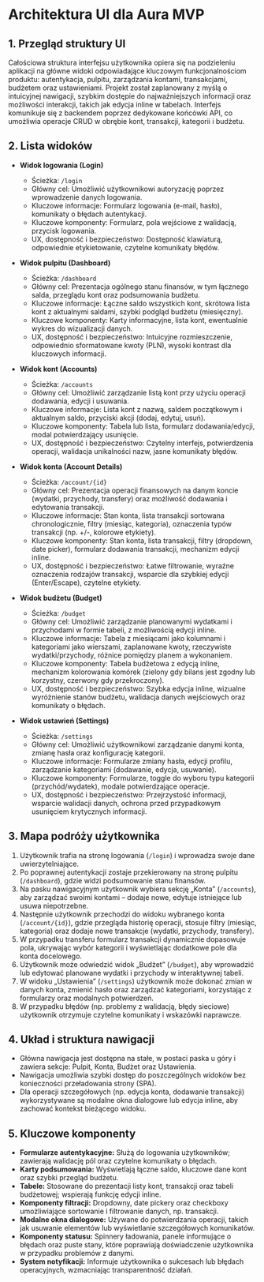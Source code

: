 # Architektura UI dla Aura MVP

## 1. Przegląd struktury UI

Całościowa struktura interfejsu użytkownika opiera się na podzieleniu aplikacji na główne widoki odpowiadające kluczowym funkcjonalnościom produktu: autentykacja, pulpitu, zarządzania kontami, transakcjami, budżetem oraz ustawieniami. Projekt został zaplanowany z myślą o intuicyjnej nawigacji, szybkim dostępie do najważniejszych informacji oraz możliwości interakcji, takich jak edycja inline w tabelach. Interfejs komunikuje się z backendem poprzez dedykowane końcówki API, co umożliwia operacje CRUD w obrębie kont, transakcji, kategorii i budżetu.

## 2. Lista widoków

- **Widok logowania (Login)**

  - Ścieżka: `/login`
  - Główny cel: Umożliwić użytkownikowi autoryzację poprzez wprowadzenie danych logowania.
  - Kluczowe informacje: Formularz logowania (e-mail, hasło), komunikaty o błędach autentykacji.
  - Kluczowe komponenty: Formularz, pola wejściowe z walidacją, przycisk logowania.
  - UX, dostępność i bezpieczeństwo: Dostępność klawiaturą, odpowiednie etykietowanie, czytelne komunikaty błędów.

- **Widok pulpitu (Dashboard)**

  - Ścieżka: `/dashboard`
  - Główny cel: Prezentacja ogólnego stanu finansów, w tym łącznego salda, przeglądu kont oraz podsumowania budżetu.
  - Kluczowe informacje: Łączne saldo wszystkich kont, skrótowa lista kont z aktualnymi saldami, szybki podgląd budżetu (miesięczny).
  - Kluczowe komponenty: Karty informacyjne, lista kont, ewentualnie wykres do wizualizacji danych.
  - UX, dostępność i bezpieczeństwo: Intuicyjne rozmieszczenie, odpowiednio sformatowane kwoty (PLN), wysoki kontrast dla kluczowych informacji.

- **Widok kont (Accounts)**

  - Ścieżka: `/accounts`
  - Główny cel: Umożliwić zarządzanie listą kont przy użyciu operacji dodawania, edycji i usuwania.
  - Kluczowe informacje: Lista kont z nazwą, saldem początkowym i aktualnym saldo, przyciski akcji (dodaj, edytuj, usuń).
  - Kluczowe komponenty: Tabela lub lista, formularz dodawania/edycji, modal potwierdzający usunięcie.
  - UX, dostępność i bezpieczeństwo: Czytelny interfejs, potwierdzenia operacji, walidacja unikalności nazw, jasne komunikaty błędów.

- **Widok konta (Account Details)**

  - Ścieżka: `/account/{id}`
  - Główny cel: Prezentacja operacji finansowych na danym koncie (wydatki, przychody, transfery) oraz możliwość dodawania i edytowania transakcji.
  - Kluczowe informacje: Stan konta, lista transakcji sortowana chronologicznie, filtry (miesiąc, kategoria), oznaczenia typów transakcji (np. +/-, kolorowe etykiety).
  - Kluczowe komponenty: Stan konta, lista transakcji, filtry (dropdown, date picker), formularz dodawania transakcji, mechanizm edycji inline.
  - UX, dostępność i bezpieczeństwo: Łatwe filtrowanie, wyraźne oznaczenia rodzajów transakcji, wsparcie dla szybkiej edycji (Enter/Escape), czytelne etykiety.

- **Widok budżetu (Budget)**

  - Ścieżka: `/budget`
  - Główny cel: Umożliwić zarządzanie planowanymi wydatkami i przychodami w formie tabeli, z możliwością edycji inline.
  - Kluczowe informacje: Tabela z miesiącami jako kolumnami i kategoriami jako wierszami, zaplanowane kwoty, rzeczywiste wydatki/przychody, różnice pomiędzy planem a wykonaniem.
  - Kluczowe komponenty: Tabela budżetowa z edycją inline, mechanizm kolorowania komórek (zielony gdy bilans jest zgodny lub korzystny, czerwony gdy przekroczony).
  - UX, dostępność i bezpieczeństwo: Szybka edycja inline, wizualne wyróżnienie stanów budżetu, walidacja danych wejściowych oraz komunikaty o błędach.

- **Widok ustawień (Settings)**
  - Ścieżka: `/settings`
  - Główny cel: Umożliwić użytkownikowi zarządzanie danymi konta, zmianę hasła oraz konfigurację kategorii.
  - Kluczowe informacje: Formularze zmiany hasła, edycji profilu, zarządzanie kategoriami (dodawanie, edycja, usuwanie).
  - Kluczowe komponenty: Formularze, toggle do wyboru typu kategorii (przychód/wydatek), modale potwierdzające operacje.
  - UX, dostępność i bezpieczeństwo: Przejrzystość informacji, wsparcie walidacji danych, ochrona przed przypadkowym usunięciem krytycznych informacji.

## 3. Mapa podróży użytkownika

1. Użytkownik trafia na stronę logowania (`/login`) i wprowadza swoje dane uwierzytelniające.
2. Po poprawnej autentykacji zostaje przekierowany na stronę pulpitu (`/dashboard`), gdzie widzi podsumowanie stanu finansów.
3. Na pasku nawigacyjnym użytkownik wybiera sekcję „Konta” (`/accounts`), aby zarządzać swoimi kontami – dodaje nowe, edytuje istniejące lub usuwa niepotrzebne.
4. Następnie użytkownik przechodzi do widoku wybranego konta (`/account/{id}`), gdzie przegląda historię operacji, stosuje filtry (miesiąc, kategoria) oraz dodaje nowe transakcje (wydatki, przychody, transfery).
5. W przypadku transferu formularz transakcji dynamicznie dopasowuje pola, ukrywając wybór kategorii i wyświetlając dodatkowe pole dla konta docelowego.
6. Użytkownik może odwiedzić widok „Budżet” (`/budget`), aby wprowadzić lub edytować planowane wydatki i przychody w interaktywnej tabeli.
7. W widoku „Ustawienia” (`/settings`) użytkownik może dokonać zmian w danych konta, zmienić hasło oraz zarządzać kategoriami, korzystając z formularzy oraz modalnych potwierdzeń.
8. W przypadku błędów (np. problemy z walidacją, błędy sieciowe) użytkownik otrzymuje czytelne komunikaty i wskazówki naprawcze.

## 4. Układ i struktura nawigacji

- Główna nawigacja jest dostępna na stałe, w postaci paska u góry i zawiera sekcje: Pulpit, Konta, Budżet oraz Ustawienia.
- Nawigacja umożliwia szybki dostęp do poszczególnych widoków bez konieczności przeładowania strony (SPA).
- Dla operacji szczegółowych (np. edycja konta, dodawanie transakcji) wykorzystywane są modalne okna dialogowe lub edycja inline, aby zachować kontekst bieżącego widoku.

## 5. Kluczowe komponenty

- **Formularze autentykacyjne:** Służą do logowania użytkowników; zawierają walidację pól oraz czytelne komunikaty o błędach.
- **Karty podsumowania:** Wyświetlają łączne saldo, kluczowe dane kont oraz szybki przegląd budżetu.
- **Tabele:** Stosowane do prezentacji listy kont, transakcji oraz tabeli budżetowej; wspierają funkcję edycji inline.
- **Komponenty filtracji:** Dropdowny, date pickery oraz checkboxy umożliwiające sortowanie i filtrowanie danych, np. transakcji.
- **Modalne okna dialogowe:** Używane do potwierdzania operacji, takich jak usuwanie elementów lub wyświetlanie szczegółowych komunikatów.
- **Komponenty statusu:** Spinnery ładowania, panele informujące o błędach oraz puste stany, które poprawiają doświadczenie użytkownika w przypadku problemów z danymi.
- **System notyfikacji:** Informuje użytkownika o sukcesach lub błędach operacyjnych, wzmacniając transparentność działań.

